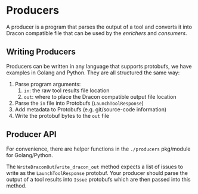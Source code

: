# Producers

A producer is a program that parses the output of a tool and converts it into
Dracon compatible file that can be used by the *enrichers* and *consumers*.

## Writing Producers

Producers can be written in any language that supports protobufs, we have
examples in Golang and Python. They are all structured the same way:

1. Parse program arguments:
   1. `in`: the raw tool results file location
   2. `out`: where to place the Dracon compatible output file location
2. Parse the `in` file into Protobufs (`LaunchToolResponse`)
3. Add metadata to Protobufs (e.g. git/source-code information)
4. Write the protobuf bytes to the `out` file

## Producer API

For convenience, there are helper functions in the `./producers` pkg/module for
Golang/Python.

The `WriteDraconOut`/`write_dracon_out` method expects a list of issues to write
as the `LaunchToolResponse` protobuf. Your producer should parse the output of
a tool results into `Issue` protobufs which are then passed into this method.
